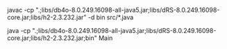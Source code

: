 javac -cp ".;libs/db4o-8.0.249.16098-all-java5.jar;libs/dRS-8.0.249.16098-core.jar;libs/h2-2.3.232.jar" -d bin src/\*.java


java -cp ".;libs/db4o-8.0.249.16098-all-java5.jar;libs/dRS-8.0.249.16098-core.jar;libs/h2-2.3.232.jar;bin" Main